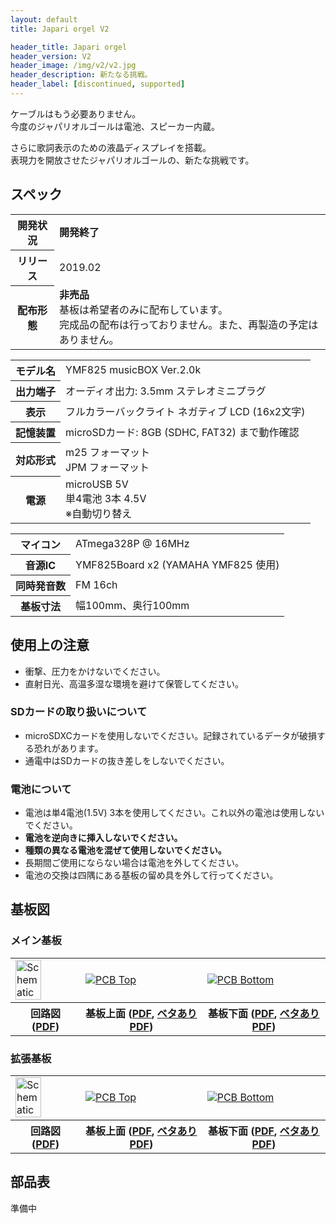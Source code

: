 ```yaml
---
layout: default
title: Japari orgel V2

header_title: Japari orgel
header_version: V2
header_image: /img/v2/v2.jpg
header_description: 新たなる挑戦。
header_label: [discontinued, supported]
---
```


ケーブルはもう必要ありません。<br />
今度のジャパリオルゴールは電池、スピーカー内蔵。

さらに歌詞表示のための液晶ディスプレイを搭載。<br />
表現力を開放させたジャパリオルゴールの、新たな挑戦です。

## スペック

<table>
  <tr>
    <th>開発状況</th>
    <td>
      <strong>開発終了</strong>
    </td>
  </tr>
  <tr>
    <th>リリース</th>
    <td>
      2019.02
    </td>
  </tr>
  <tr>
    <th>配布形態</th>
    <td>
      <strong>非売品</strong><br />
      基板は希望者のみに配布しています。<br />
      完成品の配布は行っておりません。また、再製造の予定はありません。
    </td>
  </tr>
</table>

<table>
  <tr>
    <th>モデル名</th>
    <td>
      YMF825 musicBOX Ver.2.0k
    </td>
  </tr>
  <tr>
    <th>出力端子</th>
    <td>
      オーディオ出力: 3.5mm ステレオミニプラグ
    </td>
  </tr>
  <tr>
    <th>表示</th>
    <td>
      フルカラーバックライト ネガティブ LCD (16x2文字)
    </td>
  </tr>
  <tr>
    <th>記憶装置</th>
    <td>
      microSDカード: 8GB (SDHC, FAT32) まで動作確認
    </td>
  </tr>
  <tr>
    <th>対応形式</th>
    <td>
      m25 フォーマット<br />
      JPM フォーマット
    </td>
  </tr>
  <tr>
    <th>電源</th>
    <td>
      microUSB 5V<br />
      単4電池 3本 4.5V<br />
      ※自動切り替え
    </td>
  </tr>
</table>

<table>
  <tr>
    <th>マイコン</th>
    <td>ATmega328P @ 16MHz</td>
  </tr>
  <tr>
    <th>音源IC</th>
    <td>YMF825Board x2 (YAMAHA YMF825 使用)</td>
  </tr>
  <tr>
    <th>同時発音数</th>
    <td>FM 16ch</td>
  </tr>
  <tr>
    <th>基板寸法</th>
    <td>幅100mm、奥行100mm</td>
  </tr>
</table>

## 使用上の注意

- 衝撃、圧力をかけないでください。
- 直射日光、高温多湿な環境を避けて保管してください。

### SDカードの取り扱いについて

- microSDXCカードを使用しないでください。記録されているデータが破損する恐れがあります。
- 通電中はSDカードの抜き差しをしないでください。

### 電池について

- 電池は単4電池(1.5V) 3本を使用してください。これ以外の電池は使用しないでください。
- **電池を逆向きに挿入しないでください。**
- **種類の異なる電池を混ぜて使用しないでください。**
- 長期間ご使用にならない場合は電池を外してください。
- 電池の交換は四隅にある基板の留め具を外して行ってください。

## 基板図

### メイン基板

<table class="table-center fit-image-width no-image-border text-center">
  <tr>
    <td>
      <a href="{{site.baseurl}}/img/v2/main_schematic.jpg" target="_blank">
        <img src="{{site.baseurl}}/img/v2/main_schematic.jpg" alt="Schematic" style="width:65%"/>
      </a>
    </td>
    <td>
      <a href="{{site.baseurl}}/img/v2/main_pcb_top.jpg" target="_blank">
        <img src="{{site.baseurl}}/img/v2/main_pcb_top.jpg" alt="PCB Top" />
      </a>
    </td>
    <td>
      <a href="{{site.baseurl}}/img/v2/main_pcb_bottom.jpg" target="_blank">
        <img src="{{site.baseurl}}/img/v2/main_pcb_bottom.jpg" alt="PCB Bottom" />
      </a>
    </td>
  </tr>
  <tr>
    <th>回路図 (<a href="{{site.baseurl}}/img/v2/main_schematic.pdf" target="_blank">PDF</a>)</th>
    <th>基板上面 (<a href="{{site.baseurl}}/img/v2/main_pcb_top.pdf" target="_blank">PDF</a>, <a href="{{site.baseurl}}/img/v2/main_pcb_top_plain.pdf" target="_blank">ベタありPDF</a>)</th>
    <th>基板下面 (<a href="{{site.baseurl}}/img/v2/main_pcb_bottom.pdf" target="_blank">PDF</a>, <a href="{{site.baseurl}}/img/v2/main_pcb_bottom_plain.pdf" target="_blank">ベタありPDF</a>)</th>
  </tr>
</table>


### 拡張基板

<table class="table-center fit-image-width no-image-border text-center">
  <tr>
    <td>
      <a href="{{site.baseurl}}/img/v2/expansion_schematic.jpg" target="_blank">
        <img src="{{site.baseurl}}/img/v2/expansion_schematic.jpg" alt="Schematic" style="width:65%" />
      </a>
    </td>
    <td>
      <a href="{{site.baseurl}}/img/v2/expansion_pcb_top.jpg" target="_blank">
        <img src="{{site.baseurl}}/img/v2/expansion_pcb_top.jpg" alt="PCB Top" />
      </a>
    </td>
    <td>
      <a href="{{site.baseurl}}/img/v2/expansion_pcb_bottom.jpg" target="_blank">
        <img src="{{site.baseurl}}/img/v2/expansion_pcb_bottom.jpg" alt="PCB Bottom" />
      </a>
    </td>
  </tr>
  <tr>
    <th>回路図 (<a href="{{site.baseurl}}/img/v2/expansion_schematic.pdf" target="_blank">PDF</a>)</th>
    <th>基板上面 (<a href="{{site.baseurl}}/img/v2/expansion_pcb_top.pdf" target="_blank">PDF</a>, <a href="{{site.baseurl}}/img/v2/expansion_pcb_top_plain.pdf" target="_blank">ベタありPDF</a>)</th>
    <th>基板下面 (<a href="{{site.baseurl}}/img/v2/expansion_pcb_bottom.pdf" target="_blank">PDF</a>, <a href="{{site.baseurl}}/img/v2/expansion_pcb_bottom_plain.pdf" target="_blank">ベタありPDF</a>)</th>
  </tr>
</table>

## 部品表

準備中
